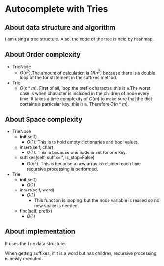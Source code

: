 # Autocomplete with Tries

## About data structure and algorithm

I am using a tree structure.
Also, the node of the tree is held by hashmap.

## About Order complexity

- TrieNode
  - $O(n ^ 2)$.The amount of calculation is $O(n^2)$ because there is a double loop of the for statement in the suffixes method.
- Trie
  - $O(n * m)$. First of all, loop the prefix character. this is `n`.The worst case is when character is included in the children of node every time. It takes a time complexity of $O(m)$ to make sure that the dict contains a particular key. this is `m`. Therefore $O(n * m)$.
## About Space complexity
- TrieNode
  - __init__(self)
    - $O(1)$. This is to hold empty dictionaries and bool values.
  - insert(self, char)
    - $O(1)$. This is because one node is set for one key.
  - suffixes(self, suffix='', is_stop=False)
    - $O(n ^ 2)$. This is because a new array is retained each time recursive processing is performed.
- Trie
  - __init__(self)
    - $O(1)$
  - insert(self, word)
    - $O(1)$
      - This function is looping, but the node variable is reused so no new space is needed.
  - find(self, prefix)
    - $O(1)$

## About implementation

It uses the Trie data structure.

When getting suffixes, if it is a word but has children, recursive processing is newly executed.
